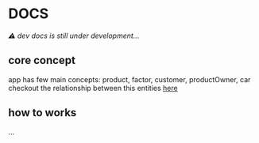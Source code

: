# DOCS

<i> ⚠️ dev docs is still under development... </i>

## core concept

app has few main concepts:
product, factor, customer, productOwner, car
checkout the relationship between this entities [here](concept.png)

## how to works

...
